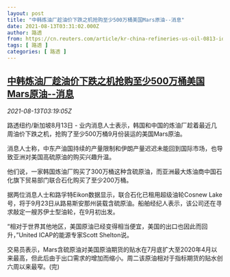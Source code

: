 ```yaml
---
layout: post
title: "中韩炼油厂趁油价下跌之机抢购至少500万桶美国Mars原油--消息"
date: 2021-08-13T03:31:02.000Z
author: 路透
from: https://cn.reuters.com/article/kr-china-refineries-us-oil-0813-idCNKBS2FE097
tags: [ 路透 ]
categories: [ 路透 ]
---
```

<!--1628825462000-->
[中韩炼油厂趁油价下跌之机抢购至少500万桶美国Mars原油--消息](https://cn.reuters.com/article/kr-china-refineries-us-oil-0813-idCNKBS2FE097)
------

<div>
<div><i>2021-08-13T03:19:05Z</i></div><p>路透纽约/新加坡8月13日 - 业内消息人士表示，韩国和中国的炼油厂趁着最近几周油价下跌之机，抢购了至少500万桶9月份装运的美国Mars原油。</p><p>消息人士称，中东产油国持续的产量限制和伊朗产量迟迟未能回到国际市场，也导致亚洲对美国高硫原油的购买兴趣升温。</p><p>他们说，一家韩国炼油厂购买了300万桶这种含硫原油，而亚洲最大炼油商中国石化旗下贸易部门联合石化购买了至少200万桶。</p><p>据两位消息人士和路孚特Eikon数据显示，联合石化已租用超级油轮Cosnew Lake号，将于9月23日从路易斯安那州装载含硫原油。船舶经纪人表示，该公司还在寻求敲定一艘苏伊士型油轮，在9月初出发。</p><p>“相对于世界其他地区，美国原油已经变得相当便宜，美国的出口也因此而回升，”United ICAP的能源专家Scott Shelton说。</p><p>交易员表示，Mars含硫原油对美国原油期货的贴水在7月底扩大至2020年4月以来最高，但此后由于出口需求的增加而缩小。周二该原油相对于指标期货的贴水创六周以来最窄。(完)</p>
</div>

